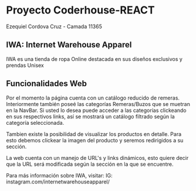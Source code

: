 # Proyecto Coderhouse-REACT

Ezequiel Cordova Cruz - Camada 11365

## IWA: Internet Warehouse Apparel

IWA es una tienda de ropa Online destacada en sus diseños exclusivos y prendas Unisex

## Funcionalidades Web

Por el momento la página cuenta con un catálogo reducido de remeras. Interiormente también poseé las categorías Remeras/Buzos que se muetran en la NavBar.
Si usted lo desea puede acceder a las categorías clickeando en sus respectivos links, así se mostrará un catálogo filtrado según la categoría seleccionada.

Tambien existe la posibilidad de visualizar los productos en detalle. Para esto debemos clickear la imagen del producto y seremos redirigidos a su sección.

La web cuenta con un manejo de URL's y links dinámicos, esto quiere decir que la URL será modificada según la sección en la que se encuentre.

Para más información sobre IWA, visitar:
IG: instagram.com/internetwarehouseapparel/
